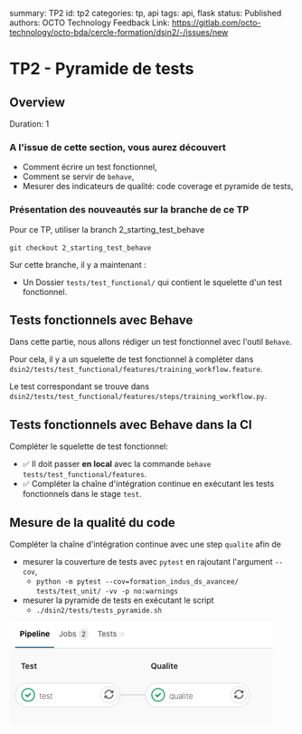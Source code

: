 summary: TP2
id: tp2
categories: tp, api
tags: api, flask
status: Published
authors: OCTO Technology
Feedback Link: https://gitlab.com/octo-technology/octo-bda/cercle-formation/dsin2/-/issues/new

# TP2 - Pyramide de tests

## Overview
Duration: 1

### A l'issue de cette section, vous aurez découvert

- Comment écrire un test fonctionnel,
- Comment se servir de `behave`,
- Mesurer des indicateurs de qualité: code coverage et pyramide de tests,

### Présentation des nouveautés sur la branche de ce TP

Pour ce TP, utiliser la branch 2_starting_test_behave

`git checkout 2_starting_test_behave`

Sur cette branche, il y a maintenant : 
- Un Dossier `tests/test_functional/` qui contient le squelette d'un test fonctionnel.

## Tests fonctionnels avec Behave

Dans cette partie, nous allons rédiger un test fonctionnel avec l'outil `Behave`.

Pour cela, il y a un squelette de test fonctionnel à compléter dans `dsin2/tests/test_functional/features/training_workflow.feature`.

Le test correspondant se trouve dans `dsin2/tests/test_functional/features/steps/training_workflow.py`.

## Tests fonctionnels avec Behave dans la CI

Compléter le squelette de test fonctionnel:

- ✅ Il doit passer **en local** avec la commande `behave tests/test_functional/features`.
- ✅ Compléter la chaîne d'intégration continue en exécutant les tests fonctionnels dans le stage `test`.

## Mesure de la qualité du code

Compléter la chaîne d'intégration continue avec une step `qualite` afin de

- mesurer la couverture de tests avec `pytest` en rajoutant l'argument `--cov`,
  - `python -m pytest --cov=formation_indus_ds_avancee/ tests/test_unit/ -vv -p no:warnings`
- mesurer la pyramide de tests en exécutant le script
  - `./dsin2/tests/tests_pyramide.sh`

![test+qualite](./docs/tp2/pipeline-test-qualite-vert.png)